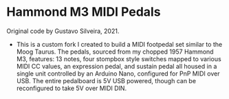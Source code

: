 # Hammond M3 MIDI Pedals

   Original code by Gustavo Silveira, 2021.
  - This is a custom fork I created to build a MIDI footpedal set similar to the Moog Taurus.
   The pedals, sourced from my chopped 1957 Hammond M3, features: 13 notes, four stompbox style switches
   mapped to various MIDI CC values, an expression pedal, and sustain pedal all housed in a single unit controlled
   by an Arduino Nano, configured for PnP MIDI over USB. The entire pedalboard is 5V USB powered, though can be reconfigured
   to take 5V over MIDI DIN.
